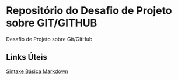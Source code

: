 # Repositório do Desafio de Projeto  sobre GIT/GITHUB
Desafio de Projeto sobre Git/GitHub


## Links Úteis
[Sintaxe Básica Markdown](https://www.markdownguide.org/basic-syntax/)
